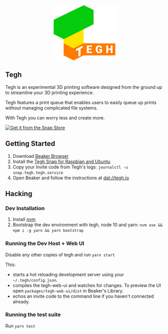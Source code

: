 <div style="text-align:center">
<img src="./packages/tegh-web-ui/images/TEGH_Logo.svg" alt="Tegh" width="200"/>
</div>

## Tegh

Tegh is an experimental 3D printing software designed from the ground up to streamline your 3D printing experience.

Tegh features a print queue that enables users to easily queue up prints without managing complicated file systems.

With Tegh you can worry less and create more.

<!-- Print from Anywhere Copy -->
<!-- Tegh is an experimental 3D printing software designed from the ground up to streamline your 3D printing experience. Tegh features a print queue that enables users to easily queue up prints without managing complicated file systems. To manage prints remotely Tegh is built on top of encrypted, distributed web technologies so you can use your 3D printer from anywhere in the world just as easily as from your home. With Tegh you can worry less and create more. -->

[![Get it from the Snap Store](https://snapcraft.io/static/images/badges/en/snap-store-white.svg)](https://snapcraft.io/tegh)

## Getting Started

1. Download [Beaker Browser](https://beakerbrowser.com)
1. Install the [Tegh Snap for Raspbian and Ubuntu](https://snapcraft.io/tegh)
2. Copy your Invite code from Tegh's logs:
`journalctl -u snap.tegh.tegh.service`
3. Open Beaker and follow the instructions at [dat://tegh.io](dat://tegh.io)

## Hacking

### Dev Installation

1. Install [nvm](https://github.com/creationix/nvm)
2. Bootstrap the dev environment with tegh, node 10 and yarn:
`nvm use && npm i -g yarn && yarn bootstrap`

### Running the Dev Host + Web UI

Disable any other copies of tegh and run `yarn start`

This:
* starts a hot reloading development server using your `~/.tegh/config.json`.
* compiles the tegh-web-ui and watches for changes. To preview the UI open `packages/tegh-web-ui/dist` in Beaker's Library.
* echos an invite code to the command line if you haven't connected already.

### Running the test suite

Run `yarn test`
